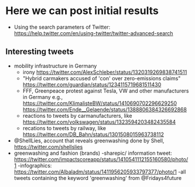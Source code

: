 # Here we can post initial results
- Using the search parameters of Twitter: https://help.twitter.com/en/using-twitter/twitter-advanced-search

## Interesting tweets
- mobility infrastructure in Germany
  - irony https://twitter.com/AlexSchleber/status/1320319269838741511 
  - "Hybrid carmakers accused of 'con' over zero-emissions claims" https://twitter.com/guardian/status/1234115719681511430 
  - FFF, Greenpeace protest against Tesla, VW and other manufacturers in Germany e.g., https://twitter.com/KlimalisteBW/status/1410690702296629250 https://twitter.com/Ende__Gelaende/status/1388806384326692868
  - reactions to tweets by carmanufacturers, like https://twitter.com/volkswagen/status/1323594203482435584
  - recations to tweets by railway, like https://twitter.com/DB_Bahn/status/1301508015963738112
- @ShellLies, account that reveals greenwashing done by Shell, https://twitter.com/shellslies
- greenwashing and fashion (brands)
  -sharepic/ information tweet: https://twitter.com/impactscoreapp/status/1410541112155160580/photo/1
  -infographics: https://twitter.com/Albaladm/status/1411956205933797377/photo/1
-all tweets containing the keyword 'greenwashing' from @Fridays4future
  
  

